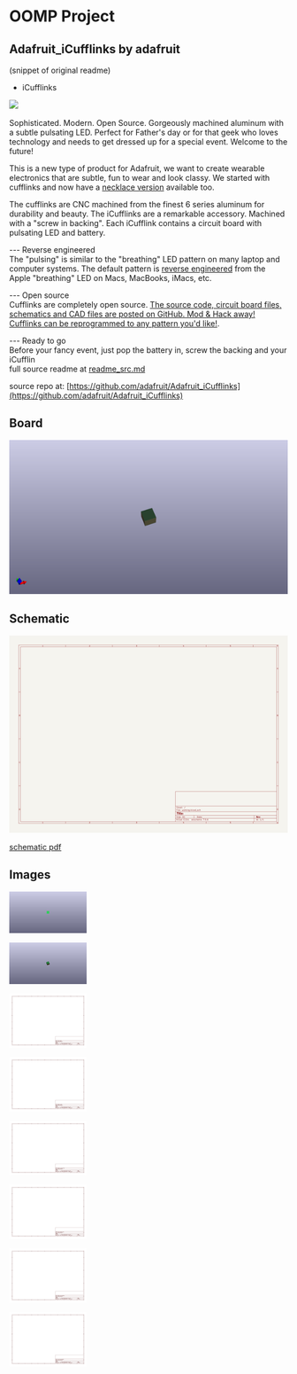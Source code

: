 # OOMP Project  
## Adafruit_iCufflinks  by adafruit  
  
(snippet of original readme)  
  
- iCufflinks  
  
<a href="http://www.adafruit.com/icufflinks"><img src="assets/board.jpg?raw=true" width="500px"></a>  
  
Sophisticated. Modern. Open Source. Gorgeously machined aluminum with a subtle pulsating LED. Perfect for Father's day or for that geek who loves technology and needs to get dressed up for a special event. Welcome to the future!  
  
This is a new type of product for Adafruit, we want to create wearable electronics that are subtle, fun to wear and look classy. We started with cufflinks and now have a [necklace version](http://www.adafruit.com/products/440) available too.  
  
The cufflinks are CNC machined from the finest 6 series aluminum for durability and beauty. The iCufflinks are a remarkable accessory. Machined with a "screw in backing". Each iCufflink contains a circuit board with pulsating LED and battery.  
  
--- Reverse engineered  
The "pulsing" is similar to the "breathing" LED pattern on many laptop and computer systems. The default pattern is [reverse engineered](http://www.adafruit.com/blog/2010/08/26/reverse-engineering-the-mac-breathing-led-2/) from the Apple "breathing" LED on Macs, MacBooks, iMacs, etc.  
  
--- Open source  
Cufflinks are completely open source. [The source code, circuit board files, schematics and CAD files are posted on GitHub. Mod & Hack away! Cufflinks can be reprogrammed to any pattern you'd like!](https://github.com/adafruit/iCufflinks).  
  
--- Ready to go  
Before your fancy event, just pop the battery in, screw the backing and your iCufflin  
  full source readme at [readme_src.md](readme_src.md)  
  
source repo at: [https://github.com/adafruit/Adafruit_iCufflinks](https://github.com/adafruit/Adafruit_iCufflinks)  
## Board  
  
[![working_3d.png](working_3d_600.png)](working_3d.png)  
## Schematic  
  
[![working_schematic.png](working_schematic_600.png)](working_schematic.png)  
  
[schematic pdf](working_schematic.pdf)  
## Images  
  
[![working_3D_bottom.png](working_3D_bottom_140.png)](working_3D_bottom.png)  
  
[![working_3D_top.png](working_3D_top_140.png)](working_3D_top.png)  
  
[![working_assembly_page_01.png](working_assembly_page_01_140.png)](working_assembly_page_01.png)  
  
[![working_assembly_page_02.png](working_assembly_page_02_140.png)](working_assembly_page_02.png)  
  
[![working_assembly_page_03.png](working_assembly_page_03_140.png)](working_assembly_page_03.png)  
  
[![working_assembly_page_04.png](working_assembly_page_04_140.png)](working_assembly_page_04.png)  
  
[![working_assembly_page_05.png](working_assembly_page_05_140.png)](working_assembly_page_05.png)  
  
[![working_assembly_page_06.png](working_assembly_page_06_140.png)](working_assembly_page_06.png)  

